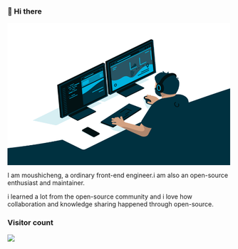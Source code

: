 ### 👋 Hi there

<img align="middle" alt="GIF" src="https://github.com/moushicheng/moushicheng/blob/master/code.gif?raw=true" width="500" height="320" />

I am moushicheng, a ordinary front-end engineer.i am also an open-source enthusiast and maintainer.

i learned a lot from the open-source community and i love how collaboration and knowledge sharing happened through open-source.

### Visitor count

<img src="https://profile-counter.glitch.me/moushicheng/count.svg" />
